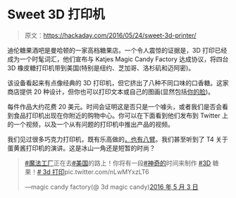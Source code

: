 # Sweet 3D 打印机

> 原文：<https://hackaday.com/2016/05/24/sweet-3d-printer/>

迪伦糖果酒吧是曼哈顿的一家高档糖果店。一个令人震惊的证据是，3D 打印已经成为一个时髦词汇，他们宣布与 Katjes Magic Candy Factory 达成协议，将四台 3D 橡皮糖打印机带到美国(特别是纽约、芝加哥、洛杉矶和迈阿密)。

该设备看起来有点像经典的 3D 打印机，但它挤出了八种不同口味的口香糖。这家商店提供 20 种设计，但你也可以打印文本或自己的图画(显然包括[你的脸](http://www.theverge.com/circuitbreaker/2016/5/20/11723514/3d-print-gummies-dylans-candy-bar-magic-candy-factory))。

每件作品大约花费 20 美元。时间会证明这是否只是一个噱头，或者我们是否会看到食品打印机出现在你附近的购物中心。你可以在下面看到他们发布到 Twitter 上的一个视频，以及一个从有问题的打印机中推出产品的视频。

我们见过很多巧克力打印机，既有乐高做的[，也有](http://hackaday.com/2015/09/26/printing-chocolate-with-a-lego-3d-printer/)[八臂](http://hackaday.com/2015/01/14/choctopus-chocolate-printer-x8/)。我们甚至听到了 T4 关于蛋黄酱打印机的演讲。这是冰山一角还是短暂的时尚？

> [#魔法工厂](https://twitter.com/hashtag/MagicCandyFactory?src=hash)正在去[#美国](https://twitter.com/hashtag/USA?src=hash)的路上！你将有一段[#神奇的](https://twitter.com/hashtag/magical?src=hash)时间来制作 [#3D](https://twitter.com/hashtag/3D?src=hash) 糖果！[# 3d 打印](https://twitter.com/hashtag/3DPrinting?src=hash)pic.twitter.com/nLwMYxzLT6
> 
> —magic candy factory(@ 3d magic candy)[2016 年 5 月 3 日](https://twitter.com/3DMagicCandy/status/727427005252296704)
